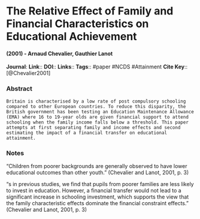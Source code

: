 # The Relative Effect of Family and Financial Characteristics on Educational Achievement
#### (2001) - Arnaud Chevalier, Gauthier Lanot
**Journal**: 
**Link**:: 
**DOI**:: 
**Links**:: 
**Tags**:: #paper #NCDS #Attainment 
**Cite Key**:: [@Chevalier2001]

### Abstract

```
Britain is characterised by a low rate of post compulsory schooling compared to other European countries. To reduce this disparity, the British government has been testing an Education Maintenance Allowance (EMA) where 16 to 19-year olds are given financial support to attend schooling when the family income falls below a threshold. This paper attempts at first separating family and income effects and second estimating the impact of a financial transfer on educational attainment.
```

### Notes

“Children from poorer backgrounds are generally observed to have lower educational outcomes than other youth.” (Chevalier and Lanot, 2001, p. 3)

“s in previous studies, we find that pupils from poorer families are less likely to invest in education. However, a financial transfer would not lead to a significant increase in schooling investment, which supports the view that the family characteristic effects dominate the financial constraint effects.” (Chevalier and Lanot, 2001, p. 3)